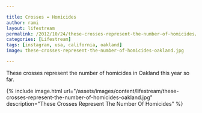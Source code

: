 ```yaml
---

title: Crosses = Homicides 
author: rami
layout: lifestream 
permalink: /2012/10/24/these-crosses-represent-the-number-of-homicides/
categories: [Lifestream]
tags: [instagram, usa, california, oakland]
image: these-crosses-represent-the-number-of-homicides-oakland.jpg

---
```


These crosses represent the number of homicides in Oakland this year so far.

{% include image.html url="/assets/images/content/lifestream/these-crosses-represent-the-number-of-homicides-oakland.jpg" description="These Crosses Represent The Number Of Homicides" %}


